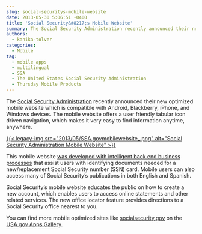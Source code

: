 ```yaml
---
slug: social-securitys-mobile-website
date: 2013-05-30 5:06:51 -0400
title: 'Social Security&#8217;s Mobile Website'
summary: The Social Security Administration recently announced their new optimized mobile website which is compatible with Android, Blackberry, iPhone, and Windows devices. The mobile website offers a user friendly tabular icon driven navigation, which makes it very easy to find information anytime, anywhere. This mobile website was
authors:
  - kanika-tolver
categories:
  - Mobile
tag:
  - mobile apps
  - multilingual
  - SSA
  - The United States Social Security Administration
  - Thursday Mobile Products
---
```


The [Social Security Administration](http://www.ssa.gov) recently announced their new optimized mobile website which is compatible with Android, Blackberry, iPhone, and Windows devices. The mobile website offers a user friendly tabular icon driven navigation, which makes it very easy to find information anytime, anywhere.

[{{< legacy-img src="2013/05/SSA.govmobilewebsite_.png" alt="Social Security Administration Mobile Website" >}}](https://s3.amazonaws.com/digitalgov/_legacy-img/2013/05/SSA.govmobilewebsite_.png)

This mobile website [was developed with intelligent back end business processes](http://www.socialsecurity.gov/pressoffice/pr/ssa-mobile-pr.html) that assist users with identifying documents needed for a new/replacement Social Security number (SSN) card.  Mobile users can also access many of Social Security&#8217;s publications in both English and Spanish.

Social Security’s mobile website educates the public on how to create a new account, which enables users to access online statements and other related services. The new office locator feature provides directions to a Social Security office nearest to you.

You can find more mobile optimized sites like [socialsecurity.gov](www.socialsecurity.gov) on the [USA.gov Apps Gallery](http://apps.usa.gov/).